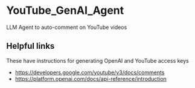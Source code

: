 # YouTube_GenAI_Agent
LLM Agent to auto-comment on YouTube videos

## Helpful links
These have instructions for generating OpenAI and YouTube access keys
* https://developers.google.com/youtube/v3/docs/comments
* https://platform.openai.com/docs/api-reference/introduction

